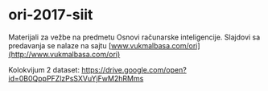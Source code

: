 # ori-2017-siit
Materijali za vežbe na predmetu Osnovi računarske inteligencije.
Slajdovi sa predavanja se nalaze na sajtu [www.vukmalbasa.com/ori](http://www.vukmalbasa.com/ori)

Kolokvijum 2 dataset:
https://drive.google.com/open?id=0B0QppPFZlzPsSXVuYjFwM2hRMms
